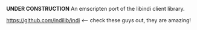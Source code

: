 **UNDER CONSTRUCTION**
An emscripten port of the libindi client library.


https://github.com/indilib/indi <-- check these guys out, they are amazing!

